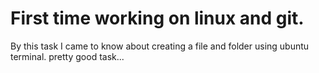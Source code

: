 # First time working on linux and git.
  By this task I came to know about creating a file and folder using ubuntu terminal.
  pretty good task...
